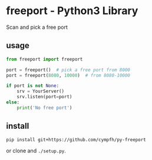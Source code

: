 # freeport - Python3 Library

Scan and pick a free port

## usage

```python
from freeport import freeport

port = freeport()  # pick a free port from 8000
port = freeport(8080, 10000)  # from 8080-10000

if port is not None:
    srv = YourServer()
    srv.listen(port=port)
else:
    print('No free port')
```

## install

```bash
pip install git+https://github.com/cympfh/py-freeport
```

or clone and `./setup.py`.

